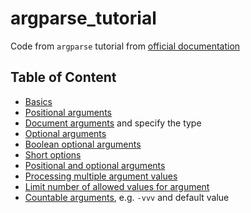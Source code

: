 # argparse_tutorial

Code from `argparse` tutorial from [official documentation](https://docs.python.org/3/howto/argparse.html)

## Table of Content

- [Basics](examples/basics.py)
- [Positional arguments](examples/positional_arguments.py)
- [Document arguments](examples/document_arguments.py) and specify the type
- [Optional arguments](examples/optional_arguments.py)
- [Boolean optional arguments](examples/optional_arguments.py)
- [Short options](examples/short_options.py)
- [Positional and optional arguments](examples/positional_and_optional.py)
- [Processing multiple argument values](examples/process_different_arg_values.py)
- [Limit number of allowed values for argument](examples/strict_set_of_args_values.py)
- [Countable arguments](examples/countable_arguments.py), e.g. `-vvv` and default value
